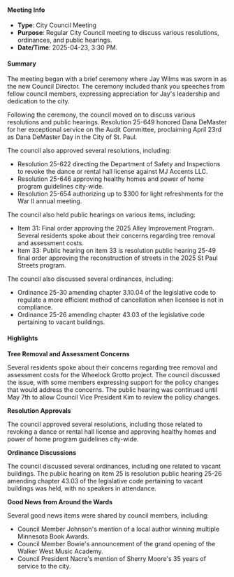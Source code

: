 ---
---

#### Meeting Info
- **Type**: City Council Meeting
- **Purpose**: Regular City Council meeting to discuss various resolutions, ordinances, and public hearings.
- **Date/Time**: 2025-04-23, 3:30 PM.

#### Summary

The meeting began with a brief ceremony where Jay Wilms was sworn in as the new Council Director. The ceremony included thank you speeches from fellow council members, expressing appreciation for Jay's leadership and dedication to the city.

Following the ceremony, the council moved on to discuss various resolutions and public hearings. Resolution 25-649 honored Dana DeMaster for her exceptional service on the Audit Committee, proclaiming April 23rd as Dana DeMaster Day in the City of St. Paul.

The council also approved several resolutions, including:

* Resolution 25-622 directing the Department of Safety and Inspections to revoke the dance or rental hall license against MJ Accents LLC.
* Resolution 25-646 approving healthy homes and power of home program guidelines city-wide.
* Resolution 25-654 authorizing up to $300 for light refreshments for the War II annual meeting.

The council also held public hearings on various items, including:

* Item 31: Final order approving the 2025 Alley Improvement Program. Several residents spoke about their concerns regarding tree removal and assessment costs.
* Item 33: Public hearing on item 33 is resolution public hearing 25-49 final order approving the reconstruction of streets in the 2025 St Paul Streets program.

The council also discussed several ordinances, including:

* Ordinance 25-30 amending chapter 3.10.04 of the legislative code to regulate a more efficient method of cancellation when licensee is not in compliance.
* Ordinance 25-26 amending chapter 43.03 of the legislative code pertaining to vacant buildings.

#### Highlights

**Tree Removal and Assessment Concerns**

Several residents spoke about their concerns regarding tree removal and assessment costs for the Wheelock Grotto project. The council discussed the issue, with some members expressing support for the policy changes that would address the concerns. The public hearing was continued until May 7th to allow Council Vice President Kim to review the policy changes.

**Resolution Approvals**

The council approved several resolutions, including those related to revoking a dance or rental hall license and approving healthy homes and power of home program guidelines city-wide.

**Ordinance Discussions**

The council discussed several ordinances, including one related to vacant buildings. The public hearing on item 25 is resolution public hearing 25-26 amending chapter 43.03 of the legislative code pertaining to vacant buildings was held, with no speakers in attendance.

**Good News from Around the Wards**

Several good news items were shared by council members, including:

* Council Member Johnson's mention of a local author winning multiple Minnesota Book Awards.
* Council Member Bowie's announcement of the grand opening of the Walker West Music Academy.
* Council President Nacre's mention of Sherry Moore's 35 years of service to the city.

